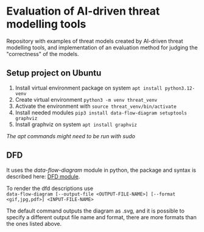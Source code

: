 # Evaluation of AI-driven threat modelling tools

Repository with examples of threat models created by AI-driven threat modelling tools, and implementation of an evaluation method for judging the "correctness" of the models.

## Setup project on Ubuntu

1. Install virtual environment package on system `apt install python3.12-venv`
2. Create virtual environment `python3 -m venv threat_venv`
3. Activate the environment with `source threat_venv/bin/activate`
4. Install needed modules `pip3 install data-flow-diagram setuptools graphviz`
5. Install graphviz on system `apt install graphviz`

*The apt commands might need to be run with sudo*

## DFD

It uses the *data-flow-diagram* module in python, the package and syntax is described here:
[DFD module](https://github.com/pbauermeister/dfd/blob/main/doc/README.md).

To render the dfd descriptions use  \
`data-flow-diagram [--output-file <OUTPUT-FILE-NAME>] [--format <gif,jpg,pdf>] <INPUT-FILE-NAME>`

The default command outputs the diagram as <INPUT-FILE-NAME>.svg, and it is possible to specify
a different output file name and format, there are more formats than the ones listed above.
